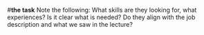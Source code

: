#**the task**
Note the following:
What skills are they looking for, what experiences?
Is it clear what is needed?
Do they align with the job description and what we saw in the lecture?
